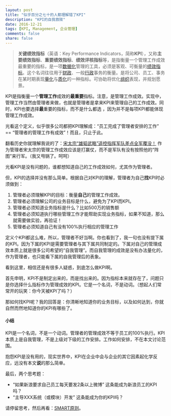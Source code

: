 ```yaml
---
layout: post
title: "似乎百分之七十的人都理解错了KPI"
description: "KPI的自我救赎"
date: 2016-12-21
tags: [KPI, Management, 企业管理]
comments: false
share: false
---
```

>**关键绩效指标**（英语：Key Performance Indicators，简称**KPI**），又称**主要绩效指标**、**重要绩效指标**、**绩效评核指标**等，是指衡量一个管理工作成效最重要的指标，是一项[数据化](https://zh.wikipedia.org/wiki/%E6%95%B0%E6%8D%AE%E5%8C%96)管理的工具，必须是客观、可衡量的[绩效指标](https://zh.wikipedia.org/w/index.php?title=%E7%B8%BE%E6%95%88%E6%8C%87%E6%A8%99&action=edit&redlink=1)。这个名词往往用于[财政](https://zh.wikipedia.org/wiki/%E8%B4%A2%E6%94%BF)、一般[行政](https://zh.wikipedia.org/wiki/%E8%A1%8C%E6%94%BF)事务的衡量。是将公司、员工、事务在某时期表现[量化](https://zh.wikipedia.org/wiki/%E9%87%8F%E5%8C%96)与[质化](https://zh.wikipedia.org/wiki/%E8%B3%AA%E5%8C%96)的一种指标。可协助将优化[组织](https://zh.wikipedia.org/wiki/%E7%B5%84%E7%B9%94)表现，并规划愿景。

KPI是指衡量一个**管理工作**成效的**最重要**指标。注意，是管理工作成效。实现中，管理工作当然由管理者来做，也就是管理者是拿来KPI来管理自己的工作成效。同时，KPI也要选择**最**重要的指标，而不是什么都选 ，因为并不是每项KPI都能体现管理工作成效。

光看这个定义，似乎很多公司都把KPI理解成：“员工完成了管理者安排的工作” == “管理者的管理工作有成效”！而且，只止于此。

翻看历史你就理解我说的了：[宋太宗“雄韬武略”遥控指挥军队差点全军覆没！](https://mt.sohu.com/d20161012/115928211_486566.shtml) 作为管理者宋太宗的管理工作成效应该是打赢仗，而不是军队有没有按照他的“阵图”来行军。（我又甩锅了。呵呵）

光看KPI是没有问题的，谁都想知道自己的工作成效如何，尤其作为管理者。

但，KPI的选择并没有那么简单。根据自己对KPI的理解，管理者为自己**找**KPI时必须做到：

1. 管理者必须理解KPI的目标：衡量**自己**的管理工作成效。
2. 管理者必须理解公司的业务目标是什么，避免为了KPI而KPI。
3. 管理者必须知道业务指标是什么？比如500万的销售额
4. 管理者必须知道执行哪些管理工作才能帮助实现业务指标，如果不知道，那么就需要做实验，再验证！
5. 管理者必须知道自己有没有100%执行相应的管理工作

定义个KPI都这么难，所以，管理者不好当啊。你也看到了，我一句也没有提下属的KPI。因为下属的KPI是需要管理者与其下属共同制定的。下属对自己的管理成效本质上就是很多公司希望的“自我管理”。而自我管理的成效是没有办法量化的，作为管理者，也只能看下属的自我管理后的表象。

看到这里，相信还是有很多人疑惑，到底怎么做KPI啊。

首先申明，KPI不是制定出来的，而是找出来的。因为指标本来就存在了，问题只是你选择什么指标作为管理成效的KPI。它是一个名词，不是动词。（想起人们常常开的玩笑：你今天被KPI了吗？）

那如何找KPI呢？我的回答是：你清晰地知道你的业务目标，以及如何达到，你就自然而然地知道你的KPI有哪些了。

#### 小结

KPI是一个名词，不是一个动词。管理者的管理成效不等于员工的100%执行。KPI本质上是自我管理，不是上级对下级的工作安排。工作如何安排，不在本文讨论范围。

抱怨KPI是没有用的，现实世界中，KPI在企业中会与企业的其它因素起化学反应，远没有本文**说**的那么简单。

最后，两个思考题：

* “如果新浪要求自己员工每天要发2条以上微博” 这条能成为新浪员工的KPI吗？
* “主导XXX系统（或模块）开发” 这条能成为你的KPI吗？

请停留思考，然后再看：[SMART原则](http://wiki.mbalib.com/wiki/SMART%E5%8E%9F%E5%88%99)。